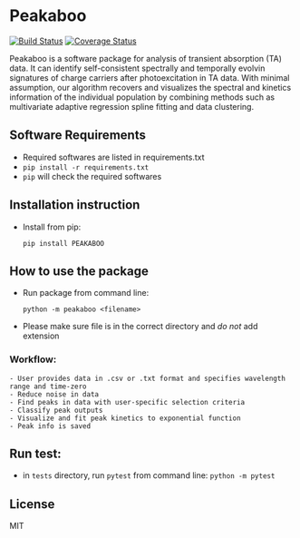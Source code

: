 # Peakaboo

[![Build Status](https://travis-ci.org/liud16/peakaboo.png?branch=master)](https://travis-ci.org/liud16/peakaboo)
[![Coverage Status](https://coveralls.io/repos/github/liud16/peakaboo/badge.svg?branch=master)](https://coveralls.io/github/liud16/peakaboo?branch=master)

Peakaboo is a software package for analysis of transient absorption (TA) data. It can identify self-consistent spectrally and temporally evolvin signatures of charge carriers after photoexcitation in TA data. With minimal assumption, our algorithm recovers and visualizes the spectral and kinetics information of the individual population by combining methods such as multivariate adaptive regression spline fitting and data clustering.



## Software Requirements

- Required softwares are listed in requirements.txt
- ```pip install -r requirements.txt```
- ```pip``` will check the required softwares



## Installation instruction

- Install from pip:
    
    ```pip install PEAKABOO```


## How to use the package

- Run package from command line:

    ``python -m peakaboo <filename>``

- Please make sure file is in the correct directory and *do not* add extension


### Workflow:

    - User provides data in .csv or .txt format and specifies wavelength range and time-zero
    - Reduce noise in data
    - Find peaks in data with user-specific selection criteria
    - Classify peak outputs
    - Visualize and fit peak kinetics to exponential function
    - Peak info is saved


## Run test:

- in ``tests`` directory, run ``pytest`` from command line:
    ``python -m pytest``


## License

MIT
